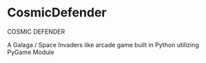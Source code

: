 # CosmicDefender

COSMIC DEFENDER

A Galaga / Space Invaders like arcade game built in Python utilizing PyGame Module
